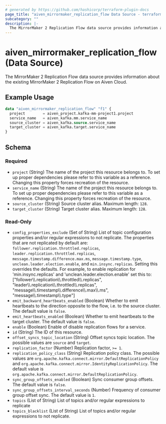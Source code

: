```yaml
---
# generated by https://github.com/hashicorp/terraform-plugin-docs
page_title: "aiven_mirrormaker_replication_flow Data Source - terraform-provider-aiven"
subcategory: ""
description: |-
  The MirrorMaker 2 Replication Flow data source provides information about the existing MirrorMaker 2 Replication Flow on Aiven Cloud.
---
```


# aiven_mirrormaker_replication_flow (Data Source)

The MirrorMaker 2 Replication Flow data source provides information about the existing MirrorMaker 2 Replication Flow on Aiven Cloud.

## Example Usage

```terraform
data "aiven_mirrormaker_replication_flow" "f1" {
  project        = aiven_project.kafka-mm-project1.project
  service_name   = aiven_kafka.mm.service_name
  source_cluster = aiven_kafka.source.service_name
  target_cluster = aiven_kafka.target.service_name
}
```

<!-- schema generated by tfplugindocs -->
## Schema

### Required

- `project` (String) The name of the project this resource belongs to. To set up proper dependencies please refer to this variable as a reference. Changing this property forces recreation of the resource.
- `service_name` (String) The name of the project this resource belongs to. To set up proper dependencies please refer to this variable as a reference. Changing this property forces recreation of the resource.
- `source_cluster` (String) Source cluster alias. Maximum length: `128`.
- `target_cluster` (String) Target cluster alias. Maximum length: `128`.

### Read-Only

- `config_properties_exclude` (Set of String) List of topic configuration properties and/or regular expressions to not replicate. The properties that are not replicated by default are: `follower.replication.throttled.replicas`, `leader.replication.throttled.replicas`, `message.timestamp.difference.max.ms`, `message.timestamp.type`, `unclean.leader.election.enable`, and `min.insync.replicas`. Setting this overrides the defaults. For example, to enable replication for 'min.insync.replicas' and 'unclean.leader.election.enable' set this to: ["follower\\\\.replication\\\\.throttled\\\\.replicas", "leader\\\\.replication\\\\.throttled\\\\.replicas", "message\\\\.timestamp\\\\.difference\\\\.max\\\\.ms",  "message\\\\.timestamp\\\\.type"]
- `emit_backward_heartbeats_enabled` (Boolean) Whether to emit heartbeats to the direction opposite to the flow, i.e. to the source cluster. The default value is `false`.
- `emit_heartbeats_enabled` (Boolean) Whether to emit heartbeats to the target cluster. The default value is `false`.
- `enable` (Boolean) Enable of disable replication flows for a service.
- `id` (String) The ID of this resource.
- `offset_syncs_topic_location` (String) Offset syncs topic location. The possible values are `source` and `target`.
- `replication_factor` (Number) Replication factor, `>= 1`.
- `replication_policy_class` (String) Replication policy class. The possible values are `org.apache.kafka.connect.mirror.DefaultReplicationPolicy` and `org.apache.kafka.connect.mirror.IdentityReplicationPolicy`. The default value is `org.apache.kafka.connect.mirror.DefaultReplicationPolicy`.
- `sync_group_offsets_enabled` (Boolean) Sync consumer group offsets. The default value is `false`.
- `sync_group_offsets_interval_seconds` (Number) Frequency of consumer group offset sync. The default value is `1`.
- `topics` (List of String) List of topics and/or regular expressions to replicate
- `topics_blacklist` (List of String) List of topics and/or regular expressions to not replicate.
